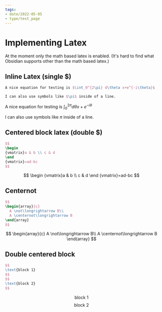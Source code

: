 ```yaml
---
tags:
- date/2022-05-05
- type/test_page
---
```



# Implementing Latex
At the moment only the math based latex is enabled. (It's hard to find what Obsidian supports other than the math based latex.)


## Inline Latex (single $)
``` latex
A nice equation for testing is $\int_0^{2\pi} d\theta x+e^{-i\theta}$

I can also use symbols like $\pi$ inside of a line.
```


A nice equation for testing is $\int_0^{2\pi} d\theta x+e^{-i\theta}$

I can also use symbols like $\pi$ inside of a line.


## Centered block latex (double $)
``` latex
$$
\begin
{vmatrix}a & b \\ c & d
\end
{vmatrix}=ad-bc
$$
```


$$
\begin
{vmatrix}a & b \\ c & d
\end
{vmatrix}=ad-bc
$$
## Centernot
``` latex
$$
\begin{array}{c}
  A \not\longrightarrow B\\
  A \centernot\longrightarrow B
\end{array}
$$
```

$$
\begin{array}{c}
  A \not\longrightarrow B\\
  A \centernot\longrightarrow B
\end{array}
$$

## Double centered block
``` latex
$$
\text{block 1}
$$
$$
\text{block 2}
$$
```


$$
\text{block 1}
$$
$$
\text{block 2}
$$
